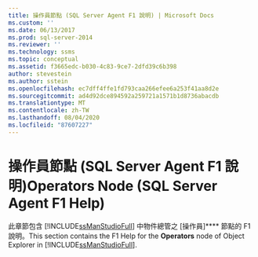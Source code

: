 ```yaml
---
title: 操作員節點 (SQL Server Agent F1 說明) | Microsoft Docs
ms.custom: ''
ms.date: 06/13/2017
ms.prod: sql-server-2014
ms.reviewer: ''
ms.technology: ssms
ms.topic: conceptual
ms.assetid: f3665edc-b030-4c83-9ce7-2dfd39c6b398
author: stevestein
ms.author: sstein
ms.openlocfilehash: ec7dff4ffe1fd793caa266efee6a253f41aa8d2e
ms.sourcegitcommit: ad4d92dce894592a259721a1571b1d8736abacdb
ms.translationtype: MT
ms.contentlocale: zh-TW
ms.lasthandoff: 08/04/2020
ms.locfileid: "87607227"
---
```

# <a name="operators-node-sql-server-agent-f1-help"></a><span data-ttu-id="3fe87-102">操作員節點 (SQL Server Agent F1 說明)</span><span class="sxs-lookup"><span data-stu-id="3fe87-102">Operators Node (SQL Server Agent F1 Help)</span></span>
  <span data-ttu-id="3fe87-103">此章節包含 [!INCLUDE[ssManStudioFull](../../includes/ssmanstudiofull-md.md)] 中物件總管之 [操作員]\*\*\*\* 節點的 F1 說明。</span><span class="sxs-lookup"><span data-stu-id="3fe87-103">This section contains the F1 Help for the **Operators** node of Object Explorer in [!INCLUDE[ssManStudioFull](../../includes/ssmanstudiofull-md.md)].</span></span>  
  
  
